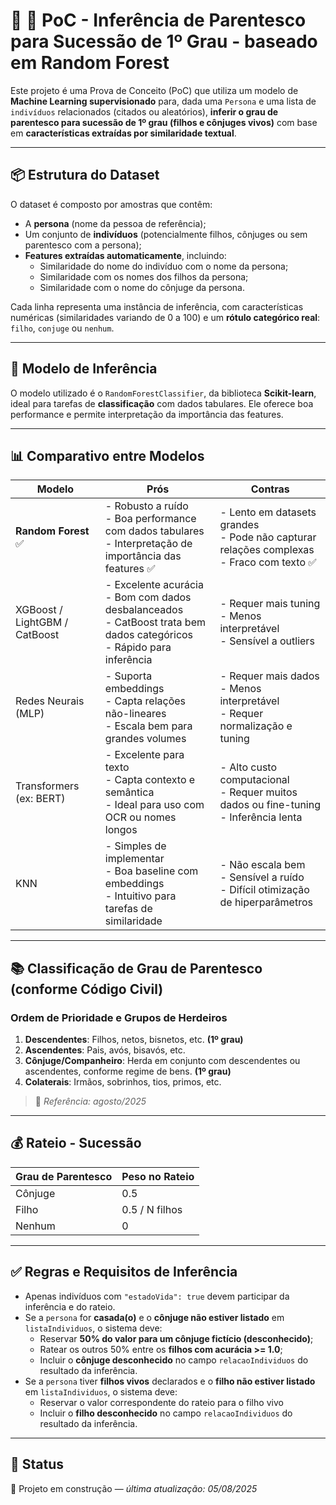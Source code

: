 # 🧠 🎯 PoC - Inferência de Parentesco para Sucessão de 1º Grau - baseado em Random Forest

Este projeto é uma Prova de Conceito (PoC) que utiliza um modelo de **Machine Learning supervisionado** para, dada uma `Persona` e uma lista de `indivíduos` relacionados (citados ou aleatórios), **inferir o grau de parentesco para sucessão de 1º grau (filhos e cônjuges vivos)** com base em **características extraídas por similaridade textual**.

---

## 📦 Estrutura do Dataset

O dataset é composto por amostras que contêm:

- A **persona** (nome da pessoa de referência);
- Um conjunto de **indivíduos** (potencialmente filhos, cônjuges ou sem parentesco com a persona);
- **Features extraídas automaticamente**, incluindo:
  - Similaridade do nome do indivíduo com o nome da persona;
  - Similaridade com os nomes dos filhos da persona;
  - Similaridade com o nome do cônjuge da persona.

Cada linha representa uma instância de inferência, com características numéricas (similaridades variando de 0 a 100) e um **rótulo categórico real**: `filho`, `conjuge` ou `nenhum`.

---

## 🧠 Modelo de Inferência

O modelo utilizado é o `RandomForestClassifier`, da biblioteca **Scikit-learn**, ideal para tarefas de **classificação** com dados tabulares. Ele oferece boa performance e permite interpretação da importância das features.

---

## 📊 Comparativo entre Modelos

| Modelo                         | Prós                                                                                                                                 | Contras                                                                                       |
|-------------------------------|--------------------------------------------------------------------------------------------------------------------------------------|-----------------------------------------------------------------------------------------------|
| **Random Forest** ✅          | - Robusto a ruído<br>- Boa performance com dados tabulares<br>- Interpretação de importância das features ✅                         | - Lento em datasets grandes<br>- Pode não capturar relações complexas<br>- Fraco com texto ✅ |
| XGBoost / LightGBM / CatBoost | - Excelente acurácia<br>- Bom com dados desbalanceados<br>- CatBoost trata bem dados categóricos<br>- Rápido para inferência        | - Requer mais tuning<br>- Menos interpretável<br>- Sensível a outliers                       |
| Redes Neurais (MLP)           | - Suporta embeddings<br>- Capta relações não-lineares<br>- Escala bem para grandes volumes                                          | - Requer mais dados<br>- Menos interpretável<br>- Requer normalização e tuning               |
| Transformers (ex: BERT)       | - Excelente para texto<br>- Capta contexto e semântica<br>- Ideal para uso com OCR ou nomes longos                                  | - Alto custo computacional<br>- Requer muitos dados ou fine-tuning<br>- Inferência lenta     |
| KNN                           | - Simples de implementar<br>- Boa baseline com embeddings<br>- Intuitivo para tarefas de similaridade                              | - Não escala bem<br>- Sensível a ruído<br>- Difícil otimização de hiperparâmetros            |

---

## 📚 Classificação de Grau de Parentesco (conforme Código Civil)

### Ordem de Prioridade e Grupos de Herdeiros

1. **Descendentes**: Filhos, netos, bisnetos, etc. **(1º grau)**
2. **Ascendentes**: Pais, avós, bisavós, etc.
3. **Cônjuge/Companheiro**: Herda em conjunto com descendentes ou ascendentes, conforme regime de bens. **(1º grau)**
4. **Colaterais**: Irmãos, sobrinhos, tios, primos, etc.

> 📌 *Referência: agosto/2025*

---

## 💰 Rateio - Sucessão

| Grau de Parentesco | Peso no Rateio       |
|--------------------|----------------------|
| Cônjuge            | 0.5                  |
| Filho              | 0.5 / N filhos       |
| Nenhum             | 0                    |

---

## ✅ Regras e Requisitos de Inferência

- Apenas indivíduos com `"estadoVida": true` devem participar da inferência e do rateio.
- Se a `persona` for **casada(o)** e o **cônjuge não estiver listado** em `listaIndividuos`, o sistema deve:
  - Reservar **50% do valor para um cônjuge fictício (desconhecido)**;
  - Ratear os outros 50% entre os **filhos com acurácia >= 1.0**;
  - Incluir o **cônjuge desconhecido** no campo `relacaoIndividuos` do resultado da inferência.
- Se a `persona` tiver **filhos vivos** declarados e o **filho não estiver listado** em `listaIndividuos`, o sistema deve:
    - Reservar o valor correspondente do rateio para o filho vivo
    - Incluir o **filho desconhecido** no campo `relacaoIndividuos` do resultado da inferência.
---

## 🚧 Status

📅 Projeto em construção — *última atualização: 05/08/2025*

